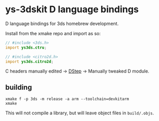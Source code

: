 # ys-3dskit D language bindings

D language bindings for 3ds homebrew development.

Install from the xmake repo and import as so:

```d
// #include <3ds.h>
import ys3ds.ctru;

// #include <citro2d.h>
import ys3ds.citro2d;
```

C headers manually edited -> [DStep](https://github.com/jacob-carlborg/dstep) -> Manually tweaked D module.


## building

```
xmake f -p 3ds -m release -a arm --toolchain=devkitarm
xmake
```

This will not compile a library, but will leave object files in `build/.objs`.
